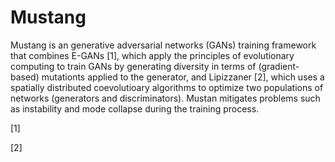 # Mustang

Mustang is an generative adversarial networks (GANs) training framework that combines E-GANs [1], which apply the principles of evolutionary computing to train GANs by generating diversity in terms of (gradient-based) mutationts applied to the generator, and Lipizzaner [2], which uses a spatially distributed coevolutioary algorithms to optimize two populations of networks (generators and discriminators). Mustan mitigates problems such as instability and mode collapse during the training process. 

[1]

[2]
